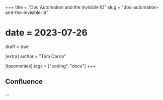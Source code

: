 +++
title = "Doc Automation and the Invisible ID"
slug = "doc-automation-and-the-invisible-id"
# date = 2023-07-26
draft = true

[extra]
author = "Tom Carrio"

[taxonomies]
tags = ["coding", "docs"]
+++

## Confluence

...